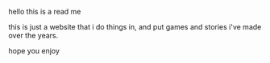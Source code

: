 hello this is a read me

this is just a website that i do things in, and put games and stories i've made over the years.

hope you enjoy
